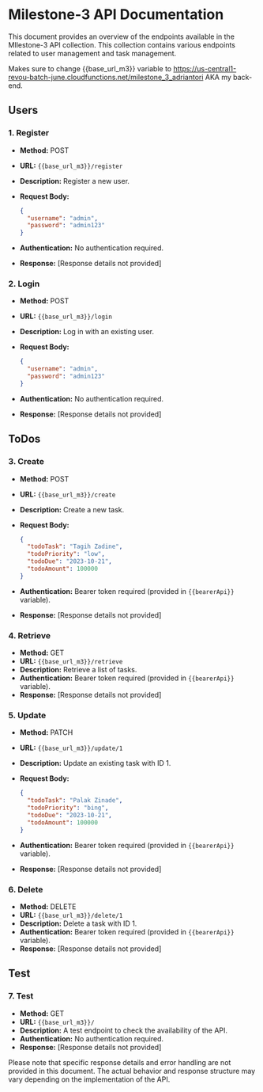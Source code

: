 # Milestone-3 API Documentation

This document provides an overview of the endpoints available in the MIlestone-3 API collection. This collection contains various endpoints related to user management and task management.

Makes sure to change {{base_url_m3}} variable to https://us-central1-revou-batch-june.cloudfunctions.net/milestone_3_adriantori AKA my back-end.

## Users

### 1. Register

- **Method:** POST
- **URL:** `{{base_url_m3}}/register`
- **Description:** Register a new user.
- **Request Body:**
  
  ```json
  {
    "username": "admin",
    "password": "admin123"
  }
  ```
- **Authentication:** No authentication required.
- **Response:** [Response details not provided]

### 2. Login

- **Method:** POST
- **URL:** `{{base_url_m3}}/login`
- **Description:** Log in with an existing user.
- **Request Body:**
  
  ```json
  {
    "username": "admin",
    "password": "admin123"
  }
  ```
- **Authentication:** No authentication required.
- **Response:** [Response details not provided]

## ToDos

### 3. Create

- **Method:** POST
- **URL:** `{{base_url_m3}}/create`
- **Description:** Create a new task.
- **Request Body:**
  
  ```json
  {
    "todoTask": "Tagih Zadine",
    "todoPriority": "low",
    "todoDue": "2023-10-21",
    "todoAmount": 100000
  }
  ```
- **Authentication:** Bearer token required (provided in `{{bearerApi}}` variable).
- **Response:** [Response details not provided]

### 4. Retrieve

- **Method:** GET
- **URL:** `{{base_url_m3}}/retrieve`
- **Description:** Retrieve a list of tasks.
- **Authentication:** Bearer token required (provided in `{{bearerApi}}` variable).
- **Response:** [Response details not provided]

### 5. Update

- **Method:** PATCH
- **URL:** `{{base_url_m3}}/update/1`
- **Description:** Update an existing task with ID 1.
- **Request Body:**
  
  ```json
  {
    "todoTask": "Palak Zinade",
    "todoPriority": "bing",
    "todoDue": "2023-10-21",
    "todoAmount": 100000
  }
  ```
- **Authentication:** Bearer token required (provided in `{{bearerApi}}` variable).
- **Response:** [Response details not provided]

### 6. Delete

- **Method:** DELETE
- **URL:** `{{base_url_m3}}/delete/1`
- **Description:** Delete a task with ID 1.
- **Authentication:** Bearer token required (provided in `{{bearerApi}}` variable).
- **Response:** [Response details not provided]

## Test

### 7. Test

- **Method:** GET
- **URL:** `{{base_url_m3}}/`
- **Description:** A test endpoint to check the availability of the API.
- **Authentication:** No authentication required.
- **Response:** [Response details not provided]

Please note that specific response details and error handling are not provided in this document. The actual behavior and response structure may vary depending on the implementation of the API.
